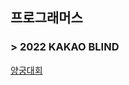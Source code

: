 ## 프로그래머스
### > 2022 KAKAO BLIND
[양궁대회](https://school.programmers.co.kr/learn/courses/30/lessons/92342)
